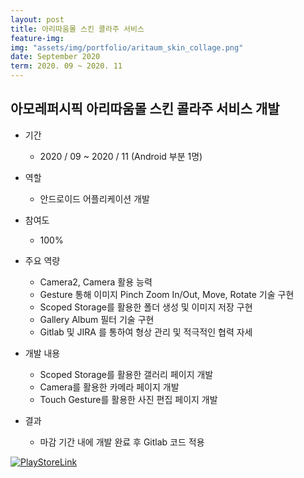 ```yaml
---
layout: post
title: 아리따움몰 스킨 콜라주 서비스
feature-img: 
img: "assets/img/portfolio/aritaum_skin_collage.png"
date: September 2020
term: 2020. 09 ~ 2020. 11
---
```


## 아모레퍼시픽 아리따움몰 스킨 콜라주 서비스 개발

* 기간
    - 2020 / 09 ~ 2020 / 11 (Android 부분 1명)
    
* 역할
    - 안드로이드 어플리케이션 개발
    
* 참여도
    - 100%
    
* 주요 역량
    - Camera2, Camera 활용 능력 
    - Gesture 통해 이미지 Pinch Zoom In/Out, Move, Rotate 기술 구현
    - Scoped Storage를 활용한 폴더 생성 및 이미지 저장 구현
    - Gallery Album 필터 기술 구현
    - Gitlab 및 JIRA 를 통하여 형상 관리 및 적극적인 협력 자세
    
* 개발 내용
    - Scoped Storage를 활용한 갤러리 페이지 개발
    - Camera를 활용한 카메라 페이지 개발
    - Touch Gesture를 활용한 사진 편집 페이지 개발
    
* 결과
    - 마감 기간 내에 개발 완료 후 Gitlab 코드 적용

[![PlayStoreLink]()](https://bit.ly/37kvSbd)
